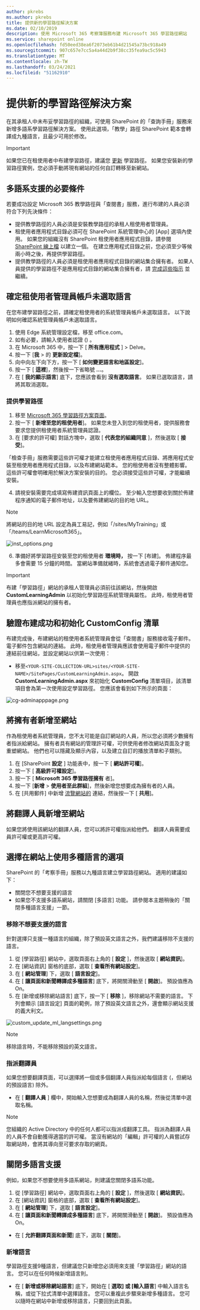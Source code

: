 ```yaml
---
author: pkrebs
ms.author: pkrebs
title: 提供新的學習路徑解決方案
ms.date: 02/10/2019
description: 使用 Microsoft 365 考察簿服務布建 Microsoft 365 學習路徑網站
ms.service: sharepoint online
ms.openlocfilehash: fd50eed38ea6f2073eb61b4d21545a73bc918a49
ms.sourcegitcommit: 907c657e7cc5a4a44d2b9f38cc35fea9ac5c5943
ms.translationtype: MT
ms.contentlocale: zh-TW
ms.lasthandoff: 03/24/2021
ms.locfileid: "51162910"
---
```

# <a name="provision-a-new-learning-pathways-solution"></a>提供新的學習路徑解決方案 
在其承租人中未布妥學習路徑的組織，可使用 SharePoint 的「查詢手冊」服務來新增多語系學習路徑解決方案。 使用此選項，「教學」路徑 SharePoint 範本會轉譯成九種語言，且最少可用於修改。 

> [!IMPORTANT]
> 如果您已在租使用者中布建學習路徑，建議您 [更新](custom_update.md) 學習路徑。 如果您安裝新的學習路徑實例，您必須手動將現有網站的任何自訂轉移至新網站。 

## <a name="prerequisites-for-multilingual-support"></a>多語系支援的必要條件
 
若要成功設定 Microsoft 365 教學路徑與「查閱書」服務，進行布建的人員必須符合下列先決條件：   
 
- 提供教學路徑的人員必須是安裝教學路徑的承租人租使用者管理員。  
- 租使用者應用程式目錄必須可在 SharePoint 系統管理中心的 [App] 選項內使用。 如果您的組織沒有 SharePoint 租使用者應用程式目錄，請參閱 [SharePoint 線上檔](/sharepoint/use-app-catalog) 以建立一個。 在建立應用程式目錄之前，您必須至少等候兩小時之後，再提供學習路徑。  
- 提供教學路徑的人員必須是租使用者應用程式目錄的網站集合擁有者。 如果人員提供的學習路徑不是應用程式目錄的網站集合擁有者，請 [完成這些指示](addappadmin.md) 並繼續。 

## <a name="ensure-the-tenant-admin-account-doesnt-have-a-language-selected"></a>確定租使用者管理員帳戶未選取語言
在您布建學習路徑之前，請確定租使用者的系統管理員帳戶未選取語言。 以下說明如何確認系統管理員帳戶未選取語言。 
1.  使用 Edge 系統管理設定檔，移至 office.com。
2.  如有必要，請輸入使用者認證 () 。
3.  在 Microsoft 365 中，按一下 [ **所有應用程式** ] > Delve。 
4.  按一下 [**我**  >  的 **更新設定檔**]。
5.  向中向左下向下方，按一下 [ **如何變更語言和地區設定**]。
6.  按一下 [ **這裡**]，然後按一下省略號 **...**。
7.  在 [ **我的顯示語言**] 底下，您應該會看到 **沒有選取語言**。 如果已選取語言，請將其取消選取。

### <a name="to-provision-learning-pathways"></a>提供學習路徑

1. 移至 [Microsoft 365 學習路徑方案頁面](https://lookbook.microsoft.com/details/3df8bd55-b872-4c9d-88e3-6b2f05344239)。
2. 按一下 [ **新增至您的租使用者**]。 如果您未登入到您的租使用者，提供服務會要求您提供租使用者系統管理員認證。 
3. 在 [要求的許可權] 對話方塊中，選取 [ **代表您的組織同意** ]，然後選取 [ **接受**]。

「檢查手冊」服務需要這些許可權才能建立租使用者應用程式目錄、將應用程式安裝至租使用者應用程式目錄，以及布建網站範本。 您的租使用者沒有整體影響。 這些許可權會明確用於解決方案安裝的目的。 您必須接受這些許可權，才能繼續安裝。

4. 請視安裝需要完成填寫佈建資訊頁面上的欄位。 至少輸入您想要收到關於佈建程序通知的電子郵件地址，以及要佈建網站的目的地 URL。  
> [!NOTE]
> 將網站的目的地 URL 設定為員工易記，例如「/sites/MyTraining」或「/teams/LearnMicrosoft365」。

![inst_options.png](media/inst_options.png)

6. 準備好將學習路徑安裝至您的租使用者 **環境時，** 按一下 [布建]。  佈建程序最多會需要 15 分鐘的時間。 當網站準備就緒時，系統會透過電子郵件通知您。 

> [!IMPORTANT]
> 布建「學習路徑」網站的承租人管理員必須前往該網站，然後開啟 **CustomLearningAdmin** 以初始化學習路徑系統管理員屬性。 此時，租使用者管理員也應指派網站的擁有者。 

## <a name="validate-provisioning-success-and-initialize-the-customconfig-list"></a>驗證布建成功和初始化 CustomConfig 清單

布建完成後，布建網站的租使用者系統管理員會從「查閱書」服務接收電子郵件。 電子郵件包含網站的連結。 此時，租使用者管理員應該會使用電子郵件中提供的連結前往網站，並設定網站以供第一次使用：

- 移至`<YOUR-SITE-COLLECTION-URL>sites/<YOUR-SITE-NAME>/SitePages/CustomLearningAdmin.aspx`。 開啟 **CustomLearningAdmin.aspx** 來初始化 **CustomConfig** 清單項目，該清單項目會為第一次使用設定學習路徑。 您應該會看到如下所示的頁面：

![cg-adminapppage.png](media/cg-adminapppage.png)

## <a name="add-owners-to-site"></a>將擁有者新增至網站
作為租使用者系統管理員，您不太可能是自訂網站的人員，所以您必須將少數擁有者指派給網站。 擁有者具有網站的管理許可權，可供使用者修改網站頁面及才能重塑網站。 他們也可以隱藏及顯示內容，以及建立自訂的播放清單和子類別。  

1. 在 [SharePoint **設定** ] 功能表中，按一下 [ **網站許可權**]。
2. 按一下 [ **高級許可權設定**]。
3. 按一下 [ **Microsoft 365 學習路徑擁有** 者]。
4. 按一下 [**新增**  >  **使用者至此群組**]，然後新增您想要成為擁有者的人員。 
5. 在 [共用郵件] 中新增 [流覽網站的](custom_exploresite.md) 連結，然後按一下 [ **共用**]。

## <a name="add-translators-to-the-site"></a>將翻譯人員新增至網站
如果您將使用該網站的翻譯人員，您可以將許可權指派給他們。 翻譯人員需要成員許可權或更高許可權。 

## <a name="choose-options-for-using-multiple-languages-on-the-site"></a>選擇在網站上使用多種語言的選項
SharePoint 的「考察手冊」服務以九種語言建立學習路徑網站。 適用的建議如下：
- 關閉您不想要支援的語言
- 如果您不支援多語系網站，請關閉 [多語言] 功能。 請參閱本主題稍後的「關閉多種語言支援」一節。

### <a name="remove-languages-you-dont-want-to-support"></a>移除不想要支援的語言
針對選擇只支援一種語言的組織，除了預設英文語言之外，我們建議移除不支援的語言。 
1. 從 [學習路徑] 網站中，選取頁面右上角的 [ **設定** ]，然後選取 [ **網站資訊**]。
2. 在 [網站資訊] 窗格的底部，選取 [ **查看所有網站設定**]。
3. 在 [ **網站管理**] 下，選取 [ **語言設定**]。
4. 在 [ **讓頁面和新聞轉譯成多種語言**] 底下，將開關滑動至 [ **開啟**]。 預設值應為 On。
5. 在 [新增或移除網站語言] 底下，按一下 [ **移除** ]，移除網站不需要的語言。 下列會顯示 [語言設定] 頁面的範例，除了預設英文語言之外，還會顯示網站支援的義大利文。

![custom_update_ml_langsettings.png](media/custom_update_ml_langsettings.png)

> [!NOTE]
> 移除語言時，不能移除預設的英文語言。 

### <a name="assign-translators"></a>指派翻譯員
如果您想要翻譯頁面，可以選擇將一個或多個翻譯人員指派給每個語言 (，但網站的預設語言) 除外。 
- 在 [ **翻譯人員** ] 欄中，開始輸入您想要成為翻譯人員的名稱，然後從清單中選取名稱。 

> [!NOTE]
> 您組織的 Active Directory 中的任何人都可以指派成翻譯工具。 指派為翻譯人員的人員不會自動獲得適當的許可權。 當沒有網站的「編輯」許可權的人員嘗試存取網站時，會將其導向至可要求存取的網頁。

## <a name="turn-off-multilingual-support"></a>關閉多語言支援
例如，如果您不想要使用多語系網站，則建議您關閉多語系功能。 

1. 從 [學習路徑] 網站中，選取頁面右上角的 [ **設定** ]，然後選取 [ **網站資訊**]。
2. 在 [網站資訊] 窗格的底部，選取 [ **查看所有網站設定**]。
3. 在 [ **網站管理**] 下，選取 [ **語言設定**]。
4. 在 [ **讓頁面和新聞轉譯成多種語言**] 底下，將開關滑動至 [ **開啟**]。 預設值應為 On。
- 在 [ **允許翻譯頁面和新聞**] 底下，選取 [ **關閉**]。 

### <a name="add-languages"></a>新增語言
學習路徑支援9種語言，但建議您只新增您必須用來支援「學習路徑」網站的語言。 您可以在任何時候新增語言則。 
- 在 [ **新增或移除網站語言**] 底下，開始在 [ **選取] 或 [輸入語言**] 中輸入語言名稱，或從下拉式清單中選擇語言。 您可以重複此步驟來新增多種語言。 您可以隨時在網站中新增或移除語言，只要回到此頁面。